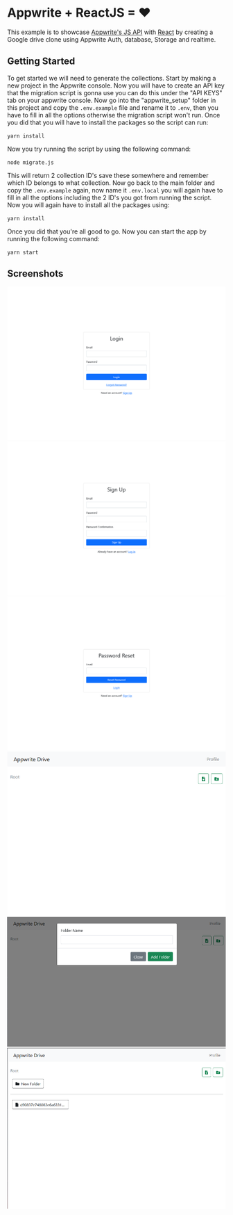 # Appwrite + ReactJS = ❤

This example is to showcase [Appwrite's JS API](https://github.com/appwrite/sdk-for-js) with [React](https://reactjs.org/) by creating a Google drive clone using Appwrite Auth, database, Storage and realtime.

## Getting Started

To get started we will need to generate the collections. Start by making a new project in the Appwrite console. Now you will have to create an API key that the migration script is gonna use you can do this under the "API KEYS" tab on your appwrite console. Now go into the "appwrite_setup" folder in this project and copy the `.env.example` file and rename it to `.env`, then you have to fill in all the options otherwise the migration script won't run. Once you did that you will have to install the packages so the script can run:
```
yarn install
```
Now you try running the script by using the following command:
```
node migrate.js
```
This will return 2 collection ID's save these somewhere and remember which ID belongs to what collection.
Now go back to the main folder and copy the `.env.example` again, now name it `.env.local` you will again have to fill in all the options including the 2 ID's you got from running the script. Now you will again have to install all the packages using:
```
yarn install
```
Once you did that you're all good to go. Now you can start the app by running the following command:
```
yarn start
```

## Screenshots

![Login](/images/login.png "Login")
![Signup](/images/signup.png "signup")
![Forgot-Password](/images/password-reset.png "Forgot-Password")
![Dashboard](/images/dashboard.png "Dashboard")
![Create-Folder](/images/create-folder.png "Create-Folder")
![Dashboard](/images/dashboard-2.png "Dashboard")
